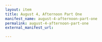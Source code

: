 ```yaml
---
layout: item
title: August 4, Afternoon Part One
manifest_name: august-4-afternoon-part-one
permalink: august-4-afternoon-part-one
external_manifest_url: 

---
```

<!-- Add an essay or interpretive material below this line,
using HTML or markdown.  Do not modify this file above this line -->
